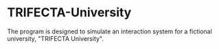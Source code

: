 # TRIFECTA-University
The program is designed to simulate an interaction system for a fictional university, "TRIFECTA University".
